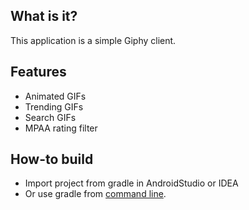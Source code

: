 ## What is it?
This application is a simple Giphy client.

## Features
- Animated GIFs
- Trending GIFs
- Search GIFs
- MPAA rating filter

## How-to build
- Import project from gradle in AndroidStudio or IDEA
- Or use gradle from [command line](https://developer.android.com/studio/build/building-cmdline.html).

